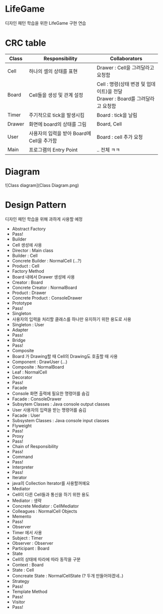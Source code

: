 # LifeGame
디자인 패턴 학습을 위한 LifeGame 구현 연습

# CRC table

| Class | Responsibility    | Collaborators |
|-------|-------------------|---------------|
| Cell  | 하나의 셀의 상태를 표현 | Drawer : Cell을 그려달라고 요청함 |
| Board | Cell들을 생성 및 관계 설정 | Cell : 명령(상태 변경 및 업데이트)을 전달 <br> Drawer : Board를 그려달라고 요청함 |
| Timer | 주기적으로 tick을 발생시킴 | Board : tick을 날림 |
| Drawer | 화면에 board의 상태를 그림 | Board, Cell |
| User | 사용자의 입력을 받아 Board에 Cell을 추가함 | Board : cell 추가 요청 |
| Main | 프로그램의 Entry Point | .. 전체 ㅋㅋ |

# Diagram

![Class diagram](Class Diagram.png)

# Design Pattern

디자인 패턴 학습을 위해 과하게 사용할 예정

* Abstract Factory
 * Pass!
* Builder
 * Cell 생성에 사용
  * Director : Main class
  * Builder : Cell
  * Concrete Builder : NormalCell (...?)
  * Product : Cell
* Factory Method
 * Board 내에서 Drawer 생성에 사용
  * Creator : Board
  * Concrete Creator : NormalBoard
  * Product : Drawer
  * Concrete Product : ConsoleDrawer
* Prototype
 * Pass!
* Singleton
 * 사용자의 입력을 처리할 클래스를 하나만 유지하기 위한 용도로 사용
  * Singleton : User
* Adapter
 * Pass!
* Bridge
 * Pass!
* Composite
 * Board 가 Drawing할 때 Cell의 Drawing도 호출할 때 사용
  * Component : DrawUser (...)
  * Composite : NormalBoard
  * Leaf : NormalCell
* Decorator
 * Pass!
* Facade
 * Console 화면 출력에 필요한 명령어를 숨김
  * Facade : ConsoleDrawer
  * Subsytem Classes : Java console output classes
 * User 사용자의 입력을 받는 명령어를 숨김
  * Facade : User
  * Subsystem Classes : Java console input classes
* Flyweight
 * Pass!
* Proxy
 * Pass!
* Chain of Responsibility
 * Pass!
* Command
 * Pass!
* Interpreter
 * Pass!
* Iterator
 * java의 Collection Iterator를 사용할꺼예요
* Mediator
 * Cell이 다른 Cell들과 통신을 하기 위한 용도
  * Mediator : 생략
  * Concrete Mediator : CellMediator
  * Colleagues : NormalCell Objects
* Memento
 * Pass!
* Observer
 * Timer 에서 사용
  * Subject : Timer
  * Observer : Observer
  * Participant : Board
* State
 * Cell의 상태에 따라에 따라 동작을 구분
  * Context : Board
  * State : Cell
  * Concreate State : NormalCellState (? 두개 만들어야겠네..)
* Strategy
 * Pass!
* Template Method
 * Pass!
* Visitor
 * Pass!


